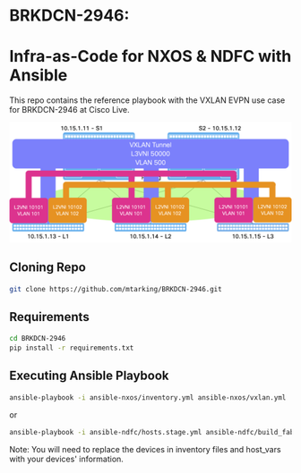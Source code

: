 # BRKDCN-2946:
# Infra-as-Code for NXOS & NDFC with Ansible

This repo contains the reference playbook with the VXLAN EVPN use case for BRKDCN-2946 at Cisco Live.

![1](./assets/brkdcn-2946-vxlan-evpn-topology.png)

## Cloning Repo

```bash
git clone https://github.com/mtarking/BRKDCN-2946.git
```

## Requirements
```bash
cd BRKDCN-2946
pip install -r requirements.txt
```

## Executing Ansible Playbook

```bash
ansible-playbook -i ansible-nxos/inventory.yml ansible-nxos/vxlan.yml
```

or

```bash
ansible-playbook -i ansible-ndfc/hosts.stage.yml ansible-ndfc/build_fabric.yml
```


Note: You will need to replace the devices in inventory files and host_vars with your devices' information.
